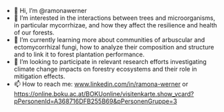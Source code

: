 - 👋 Hi, I’m @ramonawerner
- 👀 I’m interested in the interactions between trees and microorganisms, in particular mycorrhizae, and how they affect the resilience and health of our forests.
- 🌱 I’m currently learning more about communities of arbuscular and ectomycorrhizal fungi, how to analyze their composition and structure and to link it to forest plantation performance.
- 💞️ I’m looking to participate in relevant research efforts investigating climate change impacts on forestry ecosystems and their role in mitigation effects.
- 📫 How to reach me: www.linkedin.com/in/ramona-werner or https://online.boku.ac.at/BOKUonline/visitenkarte.show_vcard?pPersonenId=A368716DFB255B69&pPersonenGruppe=3 

<!---
ramonawerner/ramonawerner is a ✨ special ✨ repository because its `README.md` (this file) appears on your GitHub profile.
You can click the Preview link to take a look at your changes.
--->

